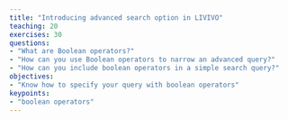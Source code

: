 ```yaml
---
title: "Introducing advanced search option in LIVIVO"
teaching: 20
exercises: 30
questions:
- "What are Boolean operators?"
- "How can you use Boolean operators to narrow an advanced query?"
- "How can you include boolean operators in a simple search query?"
objectives:
- "Know how to specify your query with boolean operators" 
keypoints:
- "boolean operators"
---
```

